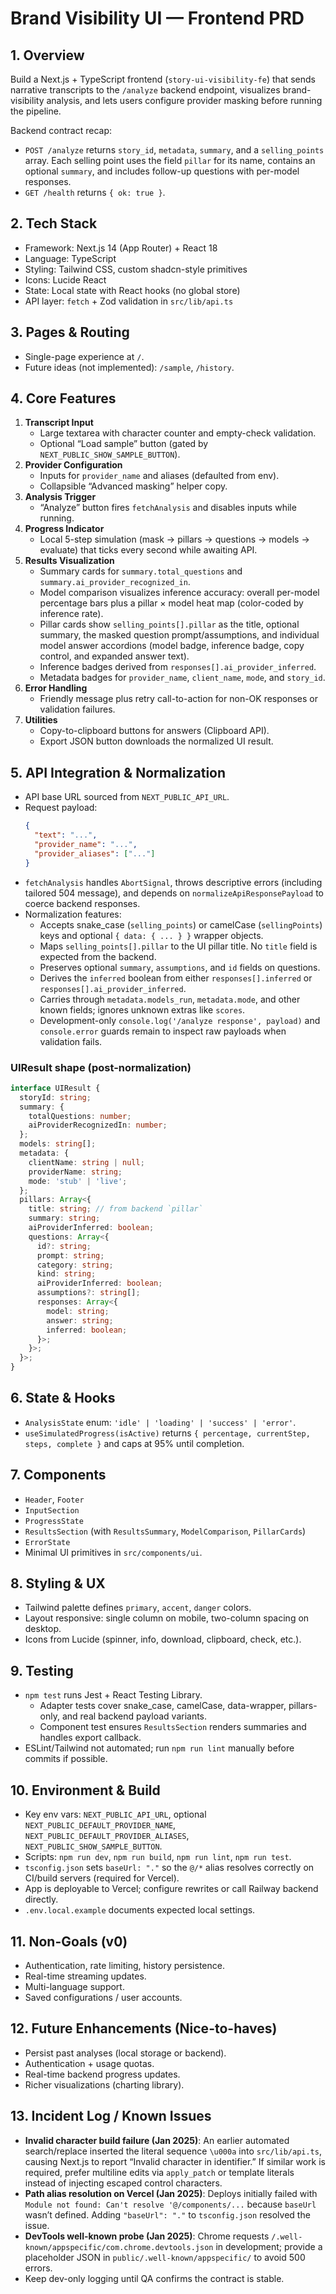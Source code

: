 # Brand Visibility UI — Frontend PRD

## 1. Overview

Build a Next.js + TypeScript frontend (`story-ui-visibility-fe`) that sends narrative transcripts to the `/analyze` backend endpoint, visualizes brand-visibility analysis, and lets users configure provider masking before running the pipeline.

Backend contract recap:
- `POST /analyze` returns `story_id`, `metadata`, `summary`, and a `selling_points` array. Each selling point uses the field `pillar` for its name, contains an optional `summary`, and includes follow-up questions with per-model responses.
- `GET /health` returns `{ ok: true }`.

## 2. Tech Stack

- Framework: Next.js 14 (App Router) + React 18
- Language: TypeScript
- Styling: Tailwind CSS, custom shadcn-style primitives
- Icons: Lucide React
- State: Local state with React hooks (no global store)
- API layer: `fetch` + Zod validation in `src/lib/api.ts`

## 3. Pages & Routing

- Single-page experience at `/`.
- Future ideas (not implemented): `/sample`, `/history`.

## 4. Core Features

1. **Transcript Input**
   - Large textarea with character counter and empty-check validation.
   - Optional “Load sample” button (gated by `NEXT_PUBLIC_SHOW_SAMPLE_BUTTON`).
2. **Provider Configuration**
   - Inputs for `provider_name` and aliases (defaulted from env).
   - Collapsible “Advanced masking” helper copy.
3. **Analysis Trigger**
   - “Analyze” button fires `fetchAnalysis` and disables inputs while running.
4. **Progress Indicator**
   - Local 5-step simulation (mask → pillars → questions → models → evaluate) that ticks every second while awaiting API.
5. **Results Visualization**
   - Summary cards for `summary.total_questions` and `summary.ai_provider_recognized_in`.
   - Model comparison visualizes inference accuracy: overall per-model percentage bars plus a pillar × model heat map (color-coded by inference rate).
   - Pillar cards show `selling_points[].pillar` as the title, optional summary, the masked question prompt/assumptions, and individual model answer accordions (model badge, inference badge, copy control, and expanded answer text).
   - Inference badges derived from `responses[].ai_provider_inferred`.
   - Metadata badges for `provider_name`, `client_name`, `mode`, and `story_id`.
6. **Error Handling**
   - Friendly message plus retry call-to-action for non-OK responses or validation failures.
7. **Utilities**
   - Copy-to-clipboard buttons for answers (Clipboard API).
   - Export JSON button downloads the normalized UI result.

## 5. API Integration & Normalization

- API base URL sourced from `NEXT_PUBLIC_API_URL`.
- Request payload:
  ```json
  {
    "text": "...",
    "provider_name": "...",
    "provider_aliases": ["..."]
  }
  ```
- `fetchAnalysis` handles `AbortSignal`, throws descriptive errors (including tailored 504 message), and depends on `normalizeApiResponsePayload` to coerce backend responses.
- Normalization features:
  - Accepts snake_case (`selling_points`) or camelCase (`sellingPoints`) keys and optional `{ data: { ... } }` wrapper objects.
  - Maps `selling_points[].pillar` to the UI pillar title. No `title` field is expected from the backend.
  - Preserves optional `summary`, `assumptions`, and `id` fields on questions.
  - Derives the `inferred` boolean from either `responses[].inferred` or `responses[].ai_provider_inferred`.
  - Carries through `metadata.models_run`, `metadata.mode`, and other known fields; ignores unknown extras like `scores`.
  - Development-only `console.log('/analyze response', payload)` and `console.error` guards remain to inspect raw payloads when validation fails.

### UIResult shape (post-normalization)

```ts
interface UIResult {
  storyId: string;
  summary: {
    totalQuestions: number;
    aiProviderRecognizedIn: number;
  };
  models: string[];
  metadata: {
    clientName: string | null;
    providerName: string;
    mode: 'stub' | 'live';
  };
  pillars: Array<{
    title: string; // from backend `pillar`
    summary: string;
    aiProviderInferred: boolean;
    questions: Array<{
      id?: string;
      prompt: string;
      category: string;
      kind: string;
      aiProviderInferred: boolean;
      assumptions?: string[];
      responses: Array<{
        model: string;
        answer: string;
        inferred: boolean;
      }>;
    }>;
  }>;
}
```

## 6. State & Hooks

- `AnalysisState` enum: `'idle' | 'loading' | 'success' | 'error'`.
- `useSimulatedProgress(isActive)` returns `{ percentage, currentStep, steps, complete }` and caps at 95% until completion.

## 7. Components

- `Header`, `Footer`
- `InputSection`
- `ProgressState`
- `ResultsSection` (with `ResultsSummary`, `ModelComparison`, `PillarCards`)
- `ErrorState`
- Minimal UI primitives in `src/components/ui`.

## 8. Styling & UX

- Tailwind palette defines `primary`, `accent`, `danger` colors.
- Layout responsive: single column on mobile, two-column spacing on desktop.
- Icons from Lucide (spinner, info, download, clipboard, check, etc.).

## 9. Testing

- `npm test` runs Jest + React Testing Library.
  - Adapter tests cover snake_case, camelCase, data-wrapper, pillars-only, and real backend payload variants.
  - Component test ensures `ResultsSection` renders summaries and handles export callback.
- ESLint/Tailwind not automated; run `npm run lint` manually before commits if possible.

## 10. Environment & Build

- Key env vars: `NEXT_PUBLIC_API_URL`, optional `NEXT_PUBLIC_DEFAULT_PROVIDER_NAME`, `NEXT_PUBLIC_DEFAULT_PROVIDER_ALIASES`, `NEXT_PUBLIC_SHOW_SAMPLE_BUTTON`.
- Scripts: `npm run dev`, `npm run build`, `npm run lint`, `npm run test`.
- `tsconfig.json` sets `baseUrl: "."` so the `@/*` alias resolves correctly on CI/build servers (required for Vercel).
- App is deployable to Vercel; configure rewrites or call Railway backend directly.
- `.env.local.example` documents expected local settings.

## 11. Non-Goals (v0)

- Authentication, rate limiting, history persistence.
- Real-time streaming updates.
- Multi-language support.
- Saved configurations / user accounts.

## 12. Future Enhancements (Nice-to-haves)

- Persist past analyses (local storage or backend).
- Authentication + usage quotas.
- Real-time backend progress updates.
- Richer visualizations (charting library).

## 13. Incident Log / Known Issues

- **Invalid character build failure (Jan 2025)**: An earlier automated search/replace inserted the literal sequence `\u000a` into `src/lib/api.ts`, causing Next.js to report “Invalid character in identifier.” If similar work is required, prefer multiline edits via `apply_patch` or template literals instead of injecting escaped control characters.
- **Path alias resolution on Vercel (Jan 2025)**: Deploys initially failed with `Module not found: Can't resolve '@/components/...` because `baseUrl` wasn’t defined. Adding `"baseUrl": "."` to `tsconfig.json` resolved the issue.
- **DevTools well-known probe (Jan 2025)**: Chrome requests `/.well-known/appspecific/com.chrome.devtools.json` in development; provide a placeholder JSON in `public/.well-known/appspecific/` to avoid 500 errors.
- Keep dev-only logging until QA confirms the contract is stable.

